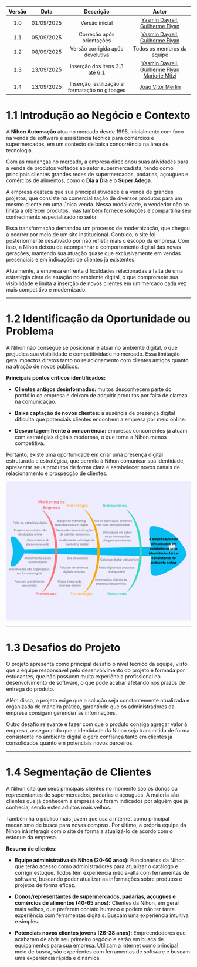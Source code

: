 | Versão | Data | Descrição  | Autor    |   
| :-----: | :----: | :----------: | :------------: |
| 1.0 | 01/09/2025 | Versão inicial | [Yasmin Dayrell](https://github.com/YasminDayrell), [Guilherme Flyan](https://github.com/GFlyan)|
| 1.1 | 05/09/2025 | Correção após orientações | [Yasmin Dayrell](https://github.com/YasminDayrell), [Guilherme Flyan](https://github.com/GFlyan)|
| 1.2 | 08/09/2025 | Versão corrigida após devolutiva | Todos os membros da equipe|
| 1.3 | 13/09/2025 | Inserção dos itens 2.3 até 6.1 | [Yasmin Dayrell](https://github.com/YasminDayrell), [Guilherme Flyan](https://github.com/GFlyan) [Marjorie Mitzi](https://github.com/Marjoriemitzi) |
| 1.4 | 13/09/2025 | Inserção, estilização e formatação no gitpages | [João Vitor Merlin](https://github.com/jvopBR) |



# 1.1 Introdução ao Negócio e Contexto

A **Nihon Automação** atua no mercado desde 1995, inicialmente com foco na venda de software e assistência técnica para comércios e supermercados, em um contexto de baixa concorrência na área de tecnologia.  

Com as mudanças no mercado, a empresa direcionou suas atividades para a venda de produtos voltados ao setor supermercadista, tendo como principais clientes grandes redes de supermercados, padarias, açougues e comércios de alimentos, como o **Dia a Dia** e o **Super Adega**.  

A empresa destaca que sua principal atividade é a venda de grandes projetos, que consiste na comercialização de diversos produtos para um mesmo cliente em uma única venda. Nessa modalidade, o vendedor não se limita a oferecer produtos, mas também fornece soluções e compartilha seu conhecimento especializado no setor.  

Essa transformação demandou um processo de modernização, que chegou a ocorrer por meio de um site institucional. Contudo, o site foi posteriormente desativado por não refletir mais o escopo da empresa. Com isso, a Nihon deixou de acompanhar o comportamento digital das novas gerações, mantendo sua atuação quase que exclusivamente em vendas presenciais e em indicações de clientes já existentes.  

Atualmente, a empresa enfrenta dificuldades relacionadas à falta de uma estratégia clara de atuação no ambiente digital, o que compromete sua visibilidade e limita a inserção de novos clientes em um mercado cada vez mais competitivo e modernizado.  

---

# 1.2 Identificação da Oportunidade ou Problema

A Nihon não consegue se posicionar e atuar no ambiente digital, o que prejudica sua visibilidade e competitividade no mercado. Essa limitação gera impactos diretos tanto no relacionamento com clientes antigos quanto na atração de novos públicos.  

**Principais pontos críticos identificados:**

- **Clientes antigos desinformados:** muitos desconhecem parte do portfólio da empresa e deixam de adquirir produtos por falta de clareza na comunicação.  

- **Baixa captação de novos clientes:** a ausência de presença digital dificulta que potenciais clientes encontrem a empresa por meio online. 
 
- **Desvantagem frente à concorrência:** empresas concorrentes já atuam com estratégias digitais modernas, o que torna a Nihon menos competitiva.  

Portanto, existe uma oportunidade em criar uma presença digital estruturada e estratégica, que permita à Nihon comunicar sua identidade, apresentar seus produtos de forma clara e estabelecer novos canais de relacionamento e prospecção de clientes.  

![Diagrama](img/DiagramaPeixe.png)

---

# 1.3 Desafios do Projeto

O projeto apresenta como principal desafio o nível técnico da equipe, visto que a equipe responsável pelo desenvolvimento do projeto é formada por estudantes, que não possuem muita experiência profissional no desenvolvimento de software, o que pode acabar afetando nos prazos de entrega do produto.  

Além disso, o projeto exige que a solução seja constantemente atualizada e organizada de maneira prática, garantindo que os administradores da empresa consigam gerenciar as informações.  

Outro desafio relevante é fazer com que o produto consiga agregar valor à empresa, assegurando que a identidade da Nihon seja transmitida de forma consistente no ambiente digital e gere confiança tanto em clientes já consolidados quanto em potenciais novos parceiros.  

---

# 1.4 Segmentação de Clientes

A Nihon cita que seus principais clientes no momento são os donos ou representantes de supermercados, padarias e açougues. A maioria são clientes que já conhecem a empresa ou foram indicados por alguém que já conhecia, sendo estes adultos mais velhos.  

Também há o público mais jovem que usa a internet como principal mecanismo de busca para novas compras. Por último, a própria equipe da Nihon irá interagir com o site de forma a atualizá-lo de acordo com o estoque da empresa.  

**Resumo de clientes:**

- **Equipe administrativa da Nihon (20-60 anos):** Funcionários da Nihon que terão acesso como administradores para atualizar o catálogo e corrigir estoque. Todos têm experiência média-alta com ferramentas de software, buscando poder atualizar as informações sobre produtos e projetos de forma eficaz.  

- **Donos/representantes de supermercados, padarias, açougues e comércios de alimentos (40-65 anos):** Clientes da Nihon, em geral mais velhos, que preferem contato humano e podem não ter tanta experiência com ferramentas digitais. Buscam uma experiência intuitiva e simples.  

- **Potenciais novos clientes jovens (26-38 anos):** Empreendedores que acabaram de abrir seu primeiro negócio e estão em busca de equipamentos para sua empresa. Utilizam a internet como principal meio de busca, são experientes com ferramentas de software e buscam uma experiência rápida e dinâmica.  
